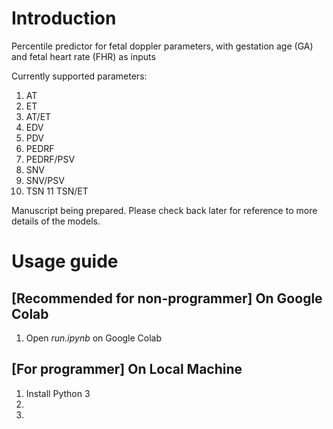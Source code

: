 # Introduction
Percentile predictor for fetal doppler parameters, with gestation age (GA) and fetal heart rate (FHR) as inputs

Currently supported parameters:
1. AT
2. ET
3. AT/ET
4. EDV
5. PDV
6. PEDRF
7. PEDRF/PSV
8. SNV
9. SNV/PSV
10. TSN
11 TSN/ET

Manuscript being prepared. Please check back later for reference to more details of the models.

# Usage guide
## [Recommended for non-programmer] On Google Colab
1. Open *run.ipynb* on Google Colab

## [For programmer] On Local Machine
1. Install Python 3
2. 
3. 
